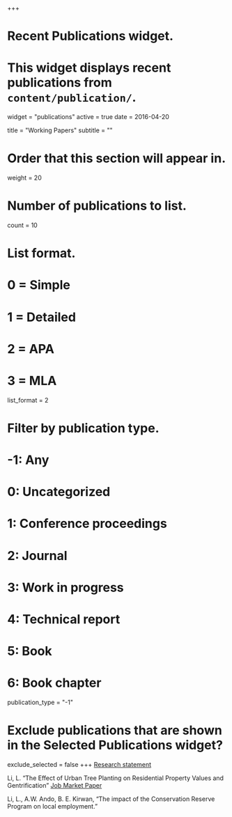 +++
# Recent Publications widget.
# This widget displays recent publications from `content/publication/`.
widget = "publications"
active = true
date = 2016-04-20

title = "Working Papers"
subtitle = ""

# Order that this section will appear in.
weight = 20

# Number of publications to list.
count = 10

# List format.
#   0 = Simple
#   1 = Detailed
#   2 = APA
#   3 = MLA
list_format = 2

# Filter by publication type.
# -1: Any
#  0: Uncategorized
#  1: Conference proceedings
#  2: Journal
#  3: Work in progress
#  4: Technical report
#  5: Book
#  6: Book chapter
publication_type = "-1"

# Exclude publications that are shown in the Selected Publications widget?
exclude_selected = false
+++
[Research statement](Statement/Research.pdf)


Li, L. “The Effect of Urban Tree Planting on Residential Property Values and Gentrification” [Job Market Paper](publication/NYCtree.pdf)

Li, L., A.W. Ando, B. E. Kirwan, “The impact of the Conservation Reserve Program on local employment.”

